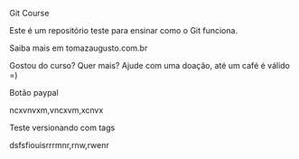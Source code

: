 Git Course

Este é um repositório teste para ensinar como o Git funciona.

Saiba mais em tomazaugusto.com.br

Gostou do curso? Quer mais? Ajude com uma doação, até um café é válido =)

Botão paypal

ncxvnvxm,vncxvm,xcnvx

Teste versionando com tags

dsfsfiouisrrrmnr,rnw,rwenr
